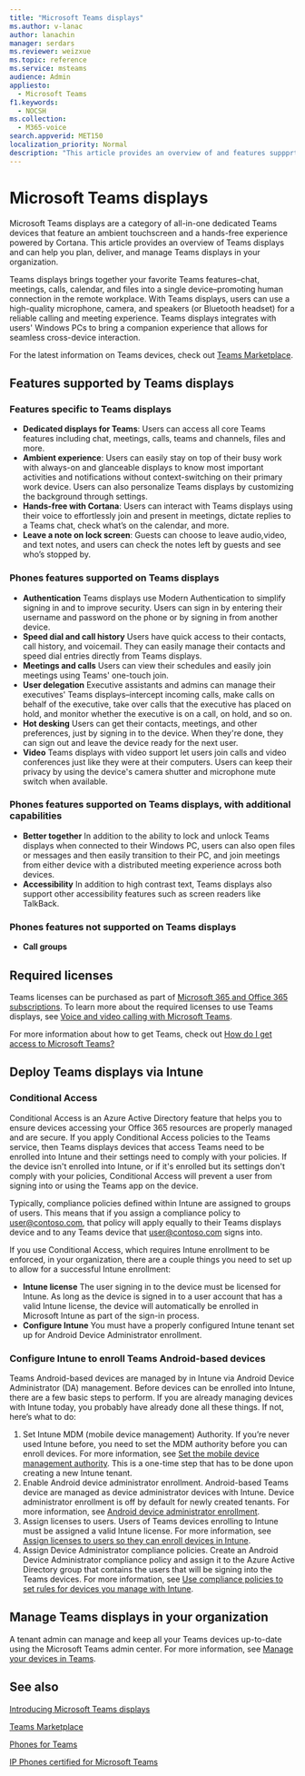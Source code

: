 ```yaml
---
title: "Microsoft Teams displays"
ms.author: v-lanac
author: lanachin
manager: serdars
ms.reviewer: weizxue
ms.topic: reference
ms.service: msteams
audience: Admin
appliesto: 
  - Microsoft Teams
f1.keywords:
  - NOCSH
ms.collection: 
  - M365-voice
search.appverid: MET150
localization_priority: Normal
description: "This article provides an overview of and features suppprted by Microsoft Teams displays."
---
```


# Microsoft Teams displays

Microsoft Teams displays are a category of all-in-one dedicated Teams devices that feature an ambient touchscreen and a hands-free experience powered by Cortana. This article provides an overview of Teams displays and can help you plan, deliver, and manage Teams displays in your organization.

Teams displays brings together your favorite Teams features&ndash;chat, meetings, calls, calendar, and files into a single device&ndash;promoting human connection in the remote workplace. With Teams displays, users can use a high-quality microphone, camera, and speakers (or Bluetooth headset) for a reliable calling and meeting experience. Teams displays integrates with users' Windows PCs to bring a companion experience that allows for seamless cross-device interaction.

For the latest information on Teams devices, check out [Teams Marketplace](https://office.com/teamsdevices).

## Features supported by Teams displays

### Features specific to Teams displays

- **Dedicated displays for Teams**: Users can access all core Teams features including chat, meetings, calls, teams and channels, files and more.
- **Ambient experience**: Users can easily stay on top of their busy work with always-on and glanceable displays to know most important activities and notifications without context-switching on their primary work device. Users can also personalize Teams displays by customizing the background through settings.
- **Hands-free with Cortana**: Users can interact with Teams displays using their voice to effortlessly join and present in meetings, dictate replies to a Teams chat, check what’s on the calendar, and more.
- **Leave a note on lock screen**: Guests can choose to leave audio,video, and text notes, and users can check the notes left by guests and see who’s stopped by.  

### Phones features supported on Teams displays

- **Authentication** Teams displays use Modern Authentication to simplify signing in and to improve security. Users can sign in by entering their username and password on the phone or by signing in from another device.
- **Speed dial and call history** Users have quick access to their contacts, call history, and voicemail. They can easily manage their contacts and speed dial entries directly from Teams displays.
- **Meetings and calls** Users can view their schedules and easily join meetings using Teams' one-touch join.
- **User delegation** Executive assistants and admins can manage their executives' Teams displays&ndash;intercept incoming calls, make calls on behalf of the executive, take over calls that the executive has placed on hold, and monitor whether the executive is on a call, on hold, and so on.
- **Hot desking** Users can get their contacts, meetings, and other preferences, just by signing in to the device. When they're done, they can sign out and leave the device ready for the next user.
- **Video** Teams displays with video support let users join calls and video conferences just like they were at their computers. Users can keep their privacy by using the device's camera shutter and microphone mute switch when available.

### Phones features supported on Teams displays, with additional capabilities

- **Better together** In addition to the ability to lock and unlock Teams displays when connected to their Windows PC, users can also open files or messages and then easily transition to their PC, and join meetings from either device with a distributed meeting experience across both devices.
- **Accessibility** In addition to high contrast text, Teams displays also support other accessibility features such as screen readers like TalkBack.

### Phones features not supported on Teams displays

- **Call groups**

## Required licenses

Teams licenses can be purchased as part of [Microsoft 365 and Office 365 subscriptions](https://docs.microsoft.com/office365/servicedescriptions/teams-service-description). To learn more about the required licenses to use Teams displays, see [Voice and video calling with Microsoft Teams](https://products.office.com/microsoft-teams/voice-calling).

For more information about how to get Teams, check out [How do I get access to Microsoft Teams?](https://support.office.com/article/fc7f1634-abd3-4f26-a597-9df16e4ca65b)

## Deploy Teams displays via Intune

### Conditional Access

Conditional Access is an Azure Active Directory feature that helps you to ensure devices accessing your Office 365 resources are properly managed and are secure. If you apply Conditional Access policies to the Teams service, then Teams displays devices that access Teams need to be enrolled into Intune and their settings need to comply with your policies.  If the device isn't enrolled into Intune, or if it's enrolled but its settings don't comply with your policies, Conditional Access will prevent a user from signing into or using the Teams app on the device.

Typically, compliance policies defined within Intune are assigned to groups of users. This means that if you assign a compliance policy to user@contoso.com, that policy will apply equally to their Teams displays device and to any Teams device that user@contoso.com signs into.

If you use Conditional Access, which requires Intune enrollment to be enforced, in your organization, there are a couple things you need to set up to allow for a successful Intune enrollment:

- **Intune license** The user signing in to the device must be licensed for Intune.  As long as the device is signed in to a user account that has a valid Intune license, the device will automatically be enrolled in Microsoft Intune as part of the sign-in process.
- **Configure Intune** You must have a properly configured Intune tenant set up for Android Device Administrator enrollment.

### Configure Intune to enroll Teams Android-based devices

Teams Android-based devices are managed by in Intune via Android Device Administrator (DA) management. Before devices can be enrolled into Intune, there are a few basic steps to perform.  If you are already managing devices with Intune today, you probably have already done all these things.  If not, here’s what to do:

1. Set Intune MDM (mobile device management) Authority.  If you’re never used Intune before, you need to set the MDM authority before you can enroll devices. For more information, see [Set the mobile device management authority](https://docs.microsoft.com/intune/fundamentals/mdm-authority-set).  This is a one-time step that has to be done upon creating a new Intune tenant.
2. Enable Android device administrator enrollment. Android-based Teams device are managed as device administrator devices with Intune.  Device administrator enrollment is off by default for newly created tenants.  For more information, see [Android device administrator enrollment](https://docs.microsoft.com/intune/enrollment/android-enroll-device-administrator).
3. Assign licenses to users. Users of Teams devices enrolling to Intune must be assigned a valid Intune license. For more information, see [Assign licenses to users so they can enroll devices in Intune](https://docs.microsoft.com/intune/fundamentals/licenses-assign).
4. Assign Device Administrator compliance policies.  Create an Android Device Administrator compliance policy and assign it to the Azure Active Directory group that contains the users that will be signing into the Teams devices. For more information, see [Use compliance policies to set rules for devices you manage with Intune](https://docs.microsoft.com/mem/intune/protect/device-compliance-get-started).

## Manage Teams displays in your organization

A tenant admin can manage and keep all your Teams devices up-to-date using the Microsoft Teams admin center. For more information, see [Manage your devices in Teams](device-management.md).

## See also

[Introducing Microsoft Teams displays](https://techcommunity.microsoft.com/t5/microsoft-teams-blog/introducing-microsoft-teams-displays/ba-p/1505437)

[Teams Marketplace](https://office.com/teamsdevices)

[Phones for Teams](phones-for-teams.md)

[IP Phones certified for Microsoft Teams](teams-ip-phones.md)
